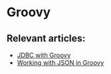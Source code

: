 # Groovy

## Relevant articles:

- [JDBC with Groovy](http://www.baeldung.com/jdbc-groovy)
- [Working with JSON in Groovy](http://www.baeldung.com/groovy-json)
